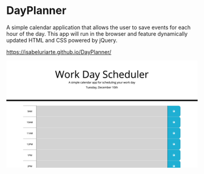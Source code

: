 # DayPlanner
A simple calendar application that allows the user to save events for each hour of the day. This app will run in the browser and feature dynamically updated HTML and CSS powered by jQuery.

https://isabeluriarte.github.io/DayPlanner/

![alt text](./Assets/dayplanner.png)